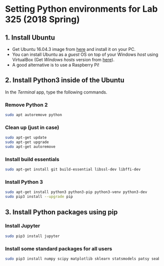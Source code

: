 # Setting Python environments for Lab 325 (2018 Spring)

## 1. Install Ubuntu 
* Get Ubuntu 16.04.3 image from [here](https://www.ubuntu.com/download/desktop/thank-you?version=16.04.3&architecture=amd64) and install it on your PC.
* You can install Ubuntu as a *guest* OS on top of your Windows *host* using VirtualBox (Get *Windows hosts* version from [here](https://www.virtualbox.org/wiki/Downloads)).
* A good alternative is to use a Raspberry Pi!

## 2. Install Python3 inside of the Ubuntu

In the *Terminal* app, type the following commands.

### Remove Python 2

```bash
sudo apt autoremove python
```

### Clean up (just in case)
```bash
sudo apt-get update
sudo apt-get upgrade
sudo apt-get autoremove
```

### Install build essentials
```bash
sudo apt-get install git build-essential libssl-dev libffi-dev 
```

### Install Python 3
```bash
sudo apt-get install python3 python3-pip python3-venv python3-dev
sudo pip3 install --upgrade pip
```


## 3. Install Python packages using pip


### Install Jupyter

```bash
sudo pip3 install jupyter
```

### Install some standard packages for all users

```bash
sudo pip3 install numpy scipy matplotlib sklearn statsmodels patsy seaborn pandas glmnet_py pydot Pillow  
```

